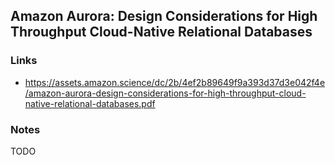 ## Amazon Aurora: Design Considerations for High Throughput Cloud-Native Relational Databases

### Links

* https://assets.amazon.science/dc/2b/4ef2b89649f9a393d37d3e042f4e/amazon-aurora-design-considerations-for-high-throughput-cloud-native-relational-databases.pdf

### Notes

TODO
